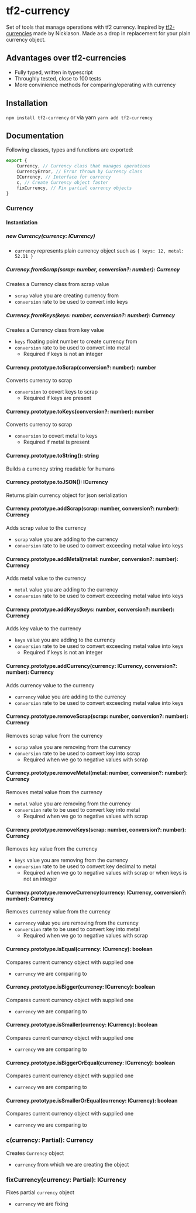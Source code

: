 # tf2-currency
Set of tools that manage operations with tf2 currency. Inspired by [tf2-currencies](https://github.com/Nicklason/node-tf2-currencies) made by Nicklason. Made as a drop in replacement for your plain currency object.

## Advantages over tf2-currencies
- Fully typed, written in typescript
- Throughly tested, close to 100 tests
- More convinience methods for comparing/operating with currency

## Installation
`npm install tf2-currency` or via yarn `yarn add tf2-currency`

## Documentation

Following classes, types and functions are exported:
```ts
export {
    Currency, // Currency class that manages operations
    CurrencyError, // Error thrown by Currency class
    ICurrency, // Interface for currency
    c, // Create Currency object faster
    fixCurrency, // Fix partial currency objects
}
```
### Currency
#### Instantiation
##### new Currency(currency: ICurrency)
- `currency` represents plain currency object such as `{ keys: 12, metal: 52.11 }`

##### Currency.fromScrap(scrap: number, conversion?: number): Currency
Creates a Currency class from scrap value
- `scrap` value you are creating currency from
- `conversion` rate to be used to convert into keys

##### Currency.fromKeys(keys: number, conversion?: number): Currency
Creates a Currency class from key value
- `keys` floating point number to create currency from
- `conversion` rate to be used to convert into metal
    - Required if keys is not an integer

#### Currency.prototype.toScrap(conversion?: number): number
Converts currency to scrap
- `conversion` to covert keys to scrap
    - Required if keys are present

#### Currency.prototype.toKeys(conversion?: number): number
Converts currency to scrap
- `conversion` to covert metal to keys
    - Required if metal is present

#### Currency.prototype.toString(): string
Builds a currency string readable for humans

#### Currency.prototype.toJSON(): ICurrency
Returns plain currency object for json serialization

#### Currency.prototype.addScrap(scrap: number, conversion?: number): Currency
Adds scrap value to the currency
- `scrap` value you are adding to the currency
- `conversion` rate to be used to convert exceeding metal value into keys

#### Currency.prototype.addMetal(metal: number, conversion?: number): Currency
Adds metal value to the currency
- `metal` value you are adding to the currency
- `conversion` rate to be used to convert exceeding metal value into keys

#### Currency.prototype.addKeys(keys: number, conversion?: number): Currency
Adds key value to the currency
- `keys` value you are adding to the currency
- `conversion` rate to be used to convert exceeding metal value into keys
    - Required if keys is not an integer

#### Currency.prototype.addCurrency(currency: ICurrency, conversion?: number): Currency
Adds currency value to the currency
- `currency` value you are adding to the currency
- `conversion` rate to be used to convert exceeding metal value into keys

#### Currency.prototype.removeScrap(scrap: number, conversion?: number): Currency
Removes scrap value from the currency
- `scrap` value you are removing from the currency
- `conversion` rate to be used to convert key into scrap
    - Required when we go to negative values with scrap

#### Currency.prototype.removeMetal(metal: number, conversion?: number): Currency
Removes metal value from the currency
- `metal` value you are removing from the currency
- `conversion` rate to be used to convert key into metal
    - Required when we go to negative values with scrap

#### Currency.prototype.removeKeys(scrap: number, conversion?: number): Currency
Removes key value from the currency
- `keys` value you are removing from the currency
- `conversion` rate to be used to convert key decimal to metal
    - Required when we go to negative values with scrap or when keys is not an integer

#### Currency.prototype.removeCurrency(currency: ICurrency, conversion?: number): Currency
Removes currency value from the currency
- `currency` value you are removing from the currency
- `conversion` rate to be used to convert key into metal
    - Required when we go to negative values with scrap

#### Currency.prototype.isEqual(currency: ICurrency): boolean
Compares current currency object with supplied one
- `currency` we are comparing to

#### Currency.prototype.isBigger(currency: ICurrency): boolean
Compares current currency object with supplied one
- `currency` we are comparing to

#### Currency.prototype.isSmaller(currency: ICurrency): boolean
Compares current currency object with supplied one
- `currency` we are comparing to

#### Currency.prototype.isBiggerOrEqual(currency: ICurrency): boolean
Compares current currency object with supplied one
- `currency` we are comparing to

#### Currency.prototype.isSmallerOrEqual(currency: ICurrency): boolean
Compares current currency object with supplied one
- `currency` we are comparing to

### c(currency: Partial<ICurrency>): Currency
Creates `Currency` object
- `currency` from which we are creating the object

### fixCurrency(currency: Partial<ICurrency>): ICurrency
Fixes partial `currency` object
- `currency` we are fixing
